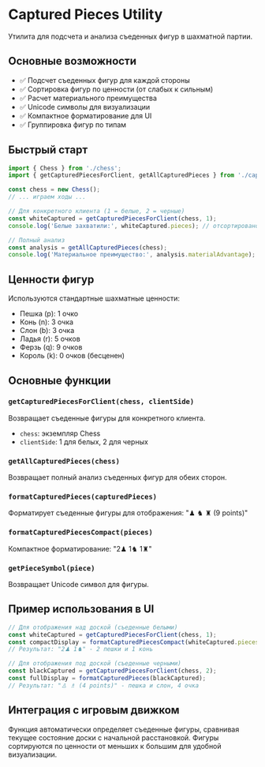 # Captured Pieces Utility

Утилита для подсчета и анализа съеденных фигур в шахматной партии.

## Основные возможности

- ✅ Подсчет съеденных фигур для каждой стороны
- ✅ Сортировка фигур по ценности (от слабых к сильным)
- ✅ Расчет материального преимущества
- ✅ Unicode символы для визуализации
- ✅ Компактное форматирование для UI
- ✅ Группировка фигур по типам

## Быстрый старт

```typescript
import { Chess } from './chess';
import { getCapturedPiecesForClient, getAllCapturedPieces } from './captured-pieces';

const chess = new Chess();
// ... играем ходы ...

// Для конкретного клиента (1 = белые, 2 = черные)
const whiteCaptured = getCapturedPiecesForClient(chess, 1);
console.log('Белые захватили:', whiteCaptured.pieces); // отсортировано по ценности

// Полный анализ
const analysis = getAllCapturedPieces(chess);
console.log('Материальное преимущество:', analysis.materialAdvantage);
```

## Ценности фигур

Используются стандартные шахматные ценности:
- Пешка (p): 1 очко
- Конь (n): 3 очка  
- Слон (b): 3 очка
- Ладья (r): 5 очков
- Ферзь (q): 9 очков
- Король (k): 0 очков (бесценен)

## Основные функции

### `getCapturedPiecesForClient(chess, clientSide)`
Возвращает съеденные фигуры для конкретного клиента.
- `chess`: экземпляр Chess
- `clientSide`: 1 для белых, 2 для черных

### `getAllCapturedPieces(chess)`
Возвращает полный анализ съеденных фигур для обеих сторон.

### `formatCapturedPieces(capturedPieces)`
Форматирует съеденные фигуры для отображения: "♟ ♞ ♜ (9 points)"

### `formatCapturedPiecesCompact(pieces)`
Компактное форматирование: "2♟ 1♞ 1♜"

### `getPieceSymbol(piece)`
Возвращает Unicode символ для фигуры.

## Пример использования в UI

```typescript
// Для отображения над доской (съеденные белыми)
const whiteCaptured = getCapturedPiecesForClient(chess, 1);
const compactDisplay = formatCapturedPiecesCompact(whiteCaptured.pieces);
// Результат: "2♟ 1♞" - 2 пешки и 1 конь

// Для отображения под доской (съеденные черными)
const blackCaptured = getCapturedPiecesForClient(chess, 2);
const fullDisplay = formatCapturedPieces(blackCaptured);
// Результат: "♙ ♗ (4 points)" - пешка и слон, 4 очка
```

## Интеграция с игровым движком

Функция автоматически определяет съеденные фигуры, сравнивая текущее состояние доски с начальной расстановкой. Фигуры сортируются по ценности от меньших к большим для удобной визуализации.
